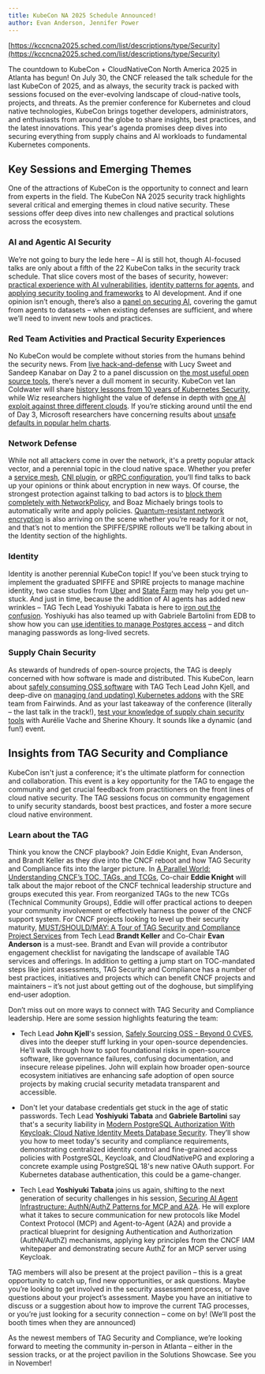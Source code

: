 ```yaml
---
title: KubeCon NA 2025 Schedule Announced!
author: Evan Anderson, Jennifer Power
---
```


[https://kccncna2025.sched.com/list/descriptions/type/Security](https://kccncna2025.sched.com/list/descriptions/type/Security)

The countdown to KubeCon + CloudNativeCon North America 2025 in Atlanta has begun! On July 30, the CNCF released the talk schedule for the last KubeCon of 2025, and as always, the security track is packed with sessions focused on the ever-evolving landscape
of cloud-native tools, projects, and threats. As the premier conference for Kubernetes and cloud native technologies, KubeCon brings together developers, administrators, and enthusiasts from around the globe to share insights, best practices, and the latest
innovations. This year's agenda promises deep dives into securing everything from supply chains and AI workloads to fundamental Kubernetes components.

## Key Sessions and Emerging Themes

One of the attractions of KubeCon is the opportunity to connect and learn from experts in the field. The KubeCon NA 2025 security track highlights several critical and emerging themes in cloud native security. These sessions offer deep dives into new challenges
and practical solutions across the ecosystem.

### AI and Agentic AI Security

We’re not going to bury the lede here – AI is still hot, though AI-focused talks are only about a fifth of the 22 KubeCon talks in the security track schedule. That slice covers most of the bases of security,
however: [practical experience with AI vulnerabilities](https://kccncna2025.sched.com/event/27FeS/the-good-the-bad-and-the-ugly-hacking-3-cloud-native-ai-services-with-1-vulnerability-hillai-ben-sasson-nir-ohfeld-wiz), [identity patterns for agents](https://kccncna2025.sched.com/event/27FbM/securing-ai-agent-infrastructure-authnauthz-patterns-for-mcp-and-a2a-yoshiyuki-tabata-hitachi-ltd),
and [applying security tooling and frameworks](https://kccncna2025.sched.com/event/27Fcr/aligning-enterprise-ai-security-with-mitre-atlas-using-open-source-technologies-doron-caspin-valentina-rodriguez-sosa-red-hat) to AI development.
And if one opinion isn’t enough, there’s also a [panel on securing AI](https://kccncna2025.sched.com/event/27FWu/in-ai-we-trust-securing-the-future-one-agent-at-a-time-lin-sun-christian-posta-soloio-hannah-foxwell-kortensia-andrew-martin-controlplane-ricardo-aravena-snowflake), covering the gamut from
agents to datasets – when existing defenses are sufficient, and where we’ll need to invent new tools and practices.

### Red Team Activities and Practical Security Experiences

No KubeCon would be complete without stories from the humans behind the security news.  From [live hack-and-defense](https://kccncna2025.sched.com/event/27FZo/red-vs-blue-a-live-attacker-defender-showdown-in-kubernetes-security-lucy-sweet-uber-sandeep-kanabar-gen) with Lucy Sweet and Sandeep Kanabar on Day 2 to a panel discussion on [the most useful open source tools](https://kccncna2025.sched.com/event/27Fc5/security-theater-or-real-defense-navigating-open-source-security-in-a-cloud-native-world-rotem-refael-armo-constanze-roedig-technical-university-of-vienna-megan-wolf-defense-unicorns-stefana-muller-salesforce-oshrat-nir-independent),
there’s never a dull moment in security. KubeCon vet Ian Coldwater will share [history lessons from 10 years of Kubernetes Security](https://kccncna2025.sched.com/event/27Fdj/weve-come-a-long-way-baby-the-evolution-of-kubernetes-security-ian-coldwater-independent),
while Wiz researchers highlight the value of defense in depth with [one AI exploit against three different clouds](https://kccncna2025.sched.com/event/27FeS/the-good-the-bad-and-the-ugly-hacking-3-cloud-native-ai-services-with-1-vulnerability-hillai-ben-sasson-nir-ohfeld-wiz).
If you’re sticking around until the end of Day 3, Microsoft researchers have concerning results about [unsafe defaults in popular helm charts](https://kccncna2025.sched.com/event/27Fen/you-deployed-what-data-driven-lessons-on-unsafe-helm-chart-defaults-michael-katchinskiy-yossi-weizman-microsoft).

### Network Defense

While not all attackers come in over the network, it's a pretty popular attack vector, and a perennial topic in the cloud native space.
Whether you prefer a [service mesh](https://kccncna2025.sched.com/event/27FXR/its-2025-why-are-you-ok-with-an-insecure-network-alex-leong-buoyant), [CNI plugin](https://kccncna2025.sched.com/event/27FaL/portable-mtls-for-kubernetes-a-quic-based-plugin-compatible-with-any-cni-apurup-chevuru-michael-zappa-microsoft), or [gRPC configuration](https://kccncna2025.sched.com/event/27FVP/end-to-end-security-with-grpc-in-kubernetes-shiva-abhishek-agrawal-google), you’ll find talks to back up your opinions or
think about encryption in new ways. Of course, the strongest protection against talking to bad actors is to [block them completely with NetworkPolicy](https://kccncna2025.sched.com/event/27FUs/demonstration-of-automatic-kubernetes-network-policies-generation-boaz-michaely-red-hat),
and Boaz Michaely brings tools to automatically write and apply policies. [Quantum-resistant network encryption](https://kccncna2025.sched.com/event/27FZK/quantum-resistant-kubernetes-realities-risks-versioning-pitfalls-fabian-kammel-controlplane) is also arriving on the scene whether
you’re ready for it or not, and that’s not to mention the SPIFFE/SPIRE rollouts we’ll be talking about in the Identity section of the highlights.

### Identity

Identity is another perennial KubeCon topic! If you’ve been stuck trying to implement the graduated SPIFFE and SPIRE projects to manage machine identity,
two case studies from [Uber](https://kccncna2025.sched.com/event/27FdO/authenticating-and-authorizing-every-connection-at-uber-yangmin-zhu-matt-mathew-uber) and [State Farm](https://kccncna2025.sched.com/event/27FVt/from-bespoke-to-bulletproof-spiffespire-with-eso-for-enterprise-zero-trust-may-large-ivy-moore-state-farm) may help you get un-stuck.
And just in time, because the addition of AI agents has added new wrinkles – TAG Tech Lead Yoshiyuki Tabata is here to [iron out the confusion](https://kccncna2025.sched.com/event/27FbM/securing-ai-agent-infrastructure-authnauthz-patterns-for-mcp-and-a2a-yoshiyuki-tabata-hitachi-ltd).
Yoshiyuki has also teamed up with Gabriele Bartolini from EDB to show how you can [use identities to manage Postgres access](https://kccncna2025.sched.com/event/27FXv/modern-postgresql-authorization-with-keycloak-cloud-native-identity-meets-database-security-yoshiyuki-tabata-hitachi-ltd-gabriele-bartolini-edb) – and ditch managing passwords as long-lived secrets.

### Supply Chain Security

As stewards of hundreds of open-source projects, the TAG is deeply concerned with how software is made and distributed. This KubeCon, learn about [safely consuming OSS software](https://kccncna2025.sched.com/event/27Fap/safely-sourcing-oss-beyond-0-cves-john-kjell-controlplane) with TAG Tech Lead John Kjell, and deep-dive
on [managing (and updating) Kubernetes addons](https://kccncna2025.sched.com/event/27FYn/patch-me-if-you-can-tackling-outdated-addons-before-they-become-a-risk-stevie-caldwell-andy-suderman-fairwinds) with the SRE team from Fairwinds. And as your last takeaway of the conference (literally – the last talk in the track!), [test your knowledge of supply chain security tools](https://kccncna2025.sched.com/event/27Fez/the-ultimate-container-challenge-an-interactive-trivia-game-on-supply-chain-security-aurelie-vache-ovhcloud-sherine-khoury-red-hat)
with Aurélie Vache and Sherine Khoury. It sounds like a dynamic (and fun!) event.

## Insights from TAG Security and Compliance

KubeCon isn't just a conference; it's the ultimate platform for connection and collaboration. This event is a key opportunity for the TAG to engage the community and get crucial feedback from practitioners on the front lines of cloud native security.
The TAG sessions focus on community engagement to unify security standards, boost best practices, and foster a more secure cloud native environment.

### Learn about the TAG

Think you know the CNCF playbook? Join Eddie Knight, Evan Anderson, and Brandt Keller as they dive into the CNCF reboot and how TAG Security and Compliance fits into the larger picture.
In [A Parallel World: Understanding CNCF’s TOC, TAGs, and TCGs](https://kccncna2025.sched.com/event/27NnN/a-parallel-world-understanding-cncfs-toc-tags-and-tcgs-eddie-knight-sonatype), Co-chair **Eddie Knight** will talk about the major reboot of the CNCF technical leadership structure and groups executed this year.
From reorganized TAGs to the new TCGs (Technical Community Groups), Eddie will offer practical actions to deepen your community involvement or effectively harness the power of the CNCF support system.
For CNCF projects looking to level up their security maturity, [MUST/SHOULD/MAY: A Tour of TAG Security and Compliance Project Services](https://kccncna2025.sched.com/event/27Nmq/mustshouldmay-a-tour-of-tag-security-and-compliance-project-services-evan-anderson-custcodian-brandt-keller-defense-unicorns) from Tech Lead **Brandt Keller** and Co-Chair **Evan Anderson** is a must-see.
Brandt and Evan will provide a contributor engagement checklist for navigating the landscape of available TAG services and offerings. In addition to getting a jump start on TOC-mandated steps like joint assessments, TAG Security and Compliance has a number of best practices,
initiatives and projects which can benefit CNCF projects and maintainers – it’s not just about getting out of the doghouse, but simplifying end-user adoption.

Don’t miss out on more ways to connect with TAG Security and Compliance leadership. Here are some session highlights featuring the team:

* Tech Lead **John Kjell**'s session, [Safely Sourcing OSS - Beyond 0 CVES](https://kccncna2025.sched.com/event/27Fap/safely-sourcing-oss-beyond-0-cves-john-kjell-controlplane), dives into the deeper stuff lurking in your open-source dependencies. He'll walk through how to spot foundational risks in open-source software,
  like governance failures, confusing documentation, and insecure release pipelines. John will explain how broader open-source ecosystem initiatives are enhancing safe adoption of open source projects by making crucial security metadata transparent and accessible.

* Don't let your database credentials get stuck in the age of static passwords. Tech Lead **Yoshiyuki Tabata** and **Gabriele Bartolini** say that's a security liability in [Modern PostgreSQL Authorization With Keycloak: Cloud Native Identity Meets Database Security](https://kccncna2025.sched.com/event/27FXv/modern-postgresql-authorization-with-keycloak-cloud-native-identity-meets-database-security-yoshiyuki-tabata-hitachi-ltd-gabriele-bartolini-edb).
  They’ll show you how to meet today's security and compliance requirements, demonstrating centralized identity control and fine-grained access policies with PostgreSQL, Keycloak, and CloudNativePG and exploring a concrete example using PostgreSQL 18's new native OAuth support. For Kubernetes database authentication, this could be a game-changer.

* Tech Lead **Yoshiyuki Tabata** joins us again, shifting to the next generation of security challenges in his session, [Securing AI Agent Infrastructure: AuthN/AuthZ Patterns for MCP and A2A](https://kccncna2025.sched.com/event/27FbM/securing-ai-agent-infrastructure-authnauthz-patterns-for-mcp-and-a2a-yoshiyuki-tabata-hitachi-ltd).
  He will explore what it takes to secure communication for new protocols like Model Context Protocol (MCP) and Agent-to-Agent (A2A) and provide a practical blueprint for designing Authentication and Authorization (AuthN/AuthZ) mechanisms,
  applying key principles from the CNCF IAM whitepaper and demonstrating secure AuthZ for an MCP server using Keycloak.

TAG members will also be present at the project pavilion – this is a great opportunity to catch up, find new opportunities, or ask questions. Maybe you’re looking to get involved in the security assessment process, or have questions about your project’s assessment. Maybe you have an initiative to discuss or a suggestion about how to improve the current TAG processes, or you’re just looking for a security connection – come on by!  (We’ll post the booth times when they are announced)

As the newest members of TAG Security and Compliance, we’re looking forward to meeting the community in-person in Atlanta – either in the session tracks, or at the project pavilion in the Solutions Showcase. See you in November!
